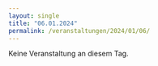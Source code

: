 ```yaml
---
layout: single
title: "06.01.2024"
permalink: /veranstaltungen/2024/01/06/
---
```


Keine Veranstaltung an diesem Tag.
